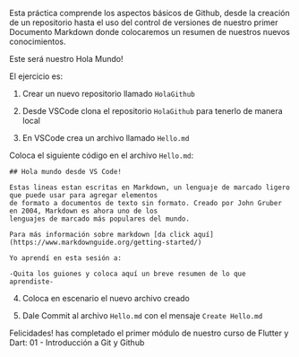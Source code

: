 Esta práctica comprende los aspectos básicos de Github, desde la creación de un repositorio 
hasta el uso del control de versiones de nuestro primer Documento Markdown donde colocaremos 
un resumen de nuestros nuevos conocimientos.

Este será nuestro Hola Mundo!

El ejercicio es:

1. Crear un nuevo repositorio llamado ``HolaGithub``

2. Desde VSCode clona el repositorio ``HolaGithub`` para tenerlo de manera local

3. En VSCode crea un archivo llamado ``Hello.md``

Coloca el siguiente código en el archivo ``Hello.md``:

```
## Hola mundo desde VS Code!

Estas lineas estan escritas en Markdown, un lenguaje de marcado ligero que puede usar para agregar elementos 
de formato a documentos de texto sin formato. Creado por John Gruber en 2004, Markdown es ahora uno de los 
lenguajes de marcado más populares del mundo.

Para más información sobre markdown [da click aquí](https://www.markdownguide.org/getting-started/)

Yo aprendí en esta sesión a:

-Quita los guiones y coloca aquí un breve resumen de lo que aprendiste-

```

4. Coloca en escenario el nuevo archivo creado

5. Dale Commit al archivo ``Hello.md`` con el mensaje ``Create Hello.md``

Felicidades! has completado el primer módulo de nuestro curso de Flutter y Dart: 01 - Introducción a Git y Github


